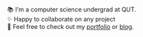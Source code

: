 📚 I'm a computer science undergrad at QUT. <br> ✨ Happy to collaborate on any project <br> 📑 Feel free to check out my [portfolio](https://ottohellwig.vercel.app/) or [blog](https://ottohellwig.me/).

